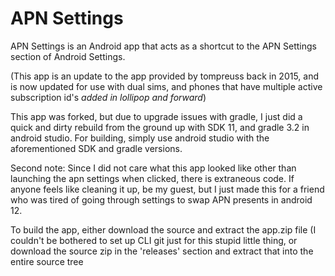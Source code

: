 # APN Settings

APN Settings is an Android app that acts as a shortcut to the 
APN Settings section of Android Settings.

(This app is an update to the app provided by tompreuss back in 2015, and is now updated for use with dual sims, and phones that have multiple active subscription id's *added in lollipop and forward*)


This app was forked, but due to upgrade issues with gradle, I just did a quick and dirty rebuild from the ground up with SDK 11, and gradle 3.2 in android studio. For building, simply use android studio with the aforementioned SDK and gradle versions.

Second note: Since I did not care what this app looked like other than launching the apn settings when clicked, there is extraneous code. If anyone feels like cleaning it up, be my guest, but I just made this for a friend who was tired of going through settings to swap APN presents in android 12.

To build the app, either download the source and extract the app.zip file (I couldn't be bothered to set up CLI git just for this stupid little thing, or download the source zip in the 'releases' section and extract that into the entire source tree
